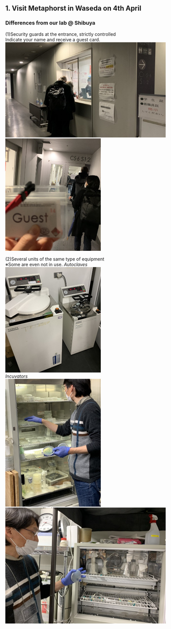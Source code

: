 ##  1. Visit Metaphorst in Waseda on 4th April<br>

### Differences from our lab @ Shibuya<br>
(1)Security guards at the entrance, strictly controlled<br>
  Indicate your name and receive a guest card.<br>
<img alt="img" src="images/IMG_3623.jpeg">
<img width="300" alt="img" src="images/IMG_3624.jpeg">

(2)Several units of the same type of equipment<br>
  ※Some are even not in use.
*Autoclaves*<br>
<img width="300" alt="img" src="images/IMG_3633.jpeg"><br>
*Incuvators*<br>
<img width="300" alt="img" src="images/IMG_3647.jpeg">
<img alt="img" src="images/IMG_3635.jpeg">
